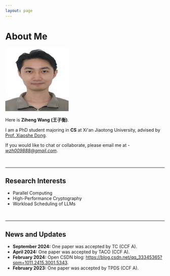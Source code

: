 ```yaml
---
layout: page
---
```


# About Me

<img src="/images/wangziheng.jpg" class="floatpic" width="200" height="200">

Here is **Ziheng Wang (王子衡)**.

I am a PhD student majoring in **CS** at Xi'an Jiaotong University, advised by [Prof. Xiaoshe Dong](http://www.xjtu.edu.cn/jsnr.jsp?urltype=tree.TreeTempUrl&wbtreeid=1632&wbwbxjtuteacherid=457).

If you would like to chat or collaborate, please email me at - *wzh009888@gmail.com*.

<br>

---

## Research Interests

- Parallel Computing
- High-Performance Cryptography
- Workload Scheduling of LLMs

<br>

---

## News and Updates
- **September 2024:** One paper was accepted by TC (CCF A).
- **April 2024:** One paper was accepted by TACO (CCF A).
- **February 2024:** Open CSDN blog: https://blog.csdn.net/qq_33345365?spm=1011.2415.3001.5343.
- **February 2023:** One paper was accepted by TPDS (CCF A).
<br>


